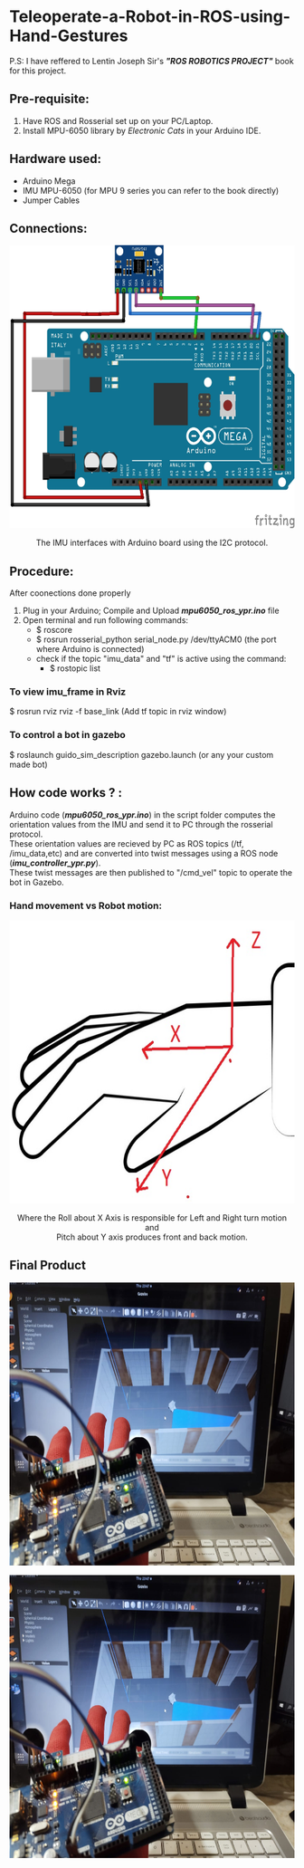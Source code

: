 # Teleoperate-a-Robot-in-ROS-using-Hand-Gestures

P.S: I have reffered to Lentin Joseph Sir's ***"ROS ROBOTICS PROJECT"*** book for this project.

## Pre-requisite:
1) Have ROS and Rosserial set up on your PC/Laptop.
2) Install MPU-6050 library by _Electronic Cats_ in your Arduino IDE.

## Hardware used: 
- Arduino Mega
- IMU MPU-6050 (for MPU 9 series you can refer to the book directly)
- Jumper Cables
      
## Connections:
<!--- ![test](images/connection_1.jpg) -->
<p align = "center"> <img src="https://github.com/sonaiyasahil10/Teleoperate-a-Robot-in-ROS-using-Hand-Gestures/blob/main/images/connection_1.jpg"  width="650" height="500" > </p>
<p  align = "center"> The IMU interfaces with Arduino board using the I2C protocol.</p>

## Procedure: 
After coonections done properly<br/>
1. Plug in your Arduino; Compile and Upload ***mpu6050_ros_ypr.ino*** file
2. Open terminal and run following commands:
   - $ roscore
   - $ rosrun rosserial_python serial_node.py /dev/ttyACM0 (the port where Arduino is connected)
   - check if the topic "imu_data" and "tf" is active using the command: 
     - $ rostopic list

### To view imu_frame in Rviz
$ rosrun rviz rviz -f base_link (Add tf topic in rviz window) 

### To control a bot in gazebo 
$ roslaunch guido_sim_description gazebo.launch (or any your custom made bot) 

## How code works ? :
Arduino code (***mpu6050_ros_ypr.ino***) in the script folder computes the orientation values from the IMU and send it to PC through the rosserial protocol.<br/>
These orientation values are recieved by PC as ROS topics (/tf, /imu_data,etc) and are converted into twist messages using a ROS node (***imu_controller_ypr.py***).<br/>
These twist messages are then published to  "/cmd_vel"  topic to operate the bot in Gazebo.

### Hand movement vs Robot motion:
<p align = "center"> <img src="https://github.com/sonaiyasahil10/Teleoperate-a-Robot-in-ROS-using-Hand-Gestures/blob/main/images/Hand_orientation.jpg"  width="650" height="500" > </p>

<p align = "center"> Where the Roll about X Axis is responsible for Left and Right turn motion and <br/>
Pitch about Y axis produces front and back motion.</p>

## Final Product
<p align = "center"> <img src="https://github.com/sonaiyasahil10/Teleoperate-a-Robot-in-ROS-using-Hand-Gestures/blob/main/images/final.jpeg"  width="650" height="500" > </p>
<p align = "center"> <img src="https://github.com/sonaiyasahil10/Teleoperate-a-Robot-in-ROS-using-Hand-Gestures/blob/main/images/final.jpeg"  width="650" height="500" > </p>
